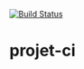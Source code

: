 [![Build Status](https://travis-ci.com/ChaimaBenYounes/projet-ci.svg?branch=master)](https://travis-ci.com/ChaimaBenYounes/projet-ci)
# projet-ci
